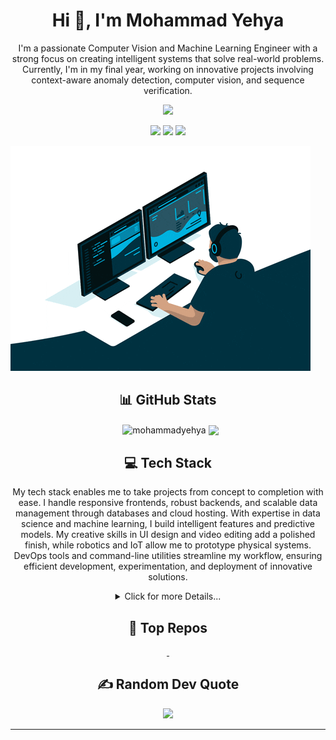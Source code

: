 <h1 align="center">Hi 👋, I'm Mohammad Yehya</h1>
<p align="center">I'm a passionate Computer Vision and Machine Learning Engineer with a strong focus on creating intelligent systems that solve real-world problems. Currently, I'm in my final year, working on innovative projects involving context-aware anomaly detection, computer vision, and sequence verification.</p>

<p align="center">
  <img src="https://visitcount.itsvg.in/api?id=MohammadYehya&label=Profile%20Views&color=10&icon=0&pretty=true" />
</p>

<p align="center">
  <p align="center"> 
    <a href="https://linkedin.com/in/mohammad-yehya"><img src="https://img.shields.io/badge/LinkedIn-%230077B5.svg?&style=for-the-badge&logo=linkedin&logoColor=white"/></a>
    <a href="https://github.com/MohammadYehya"><img src="https://img.shields.io/badge/Github-black?&style=for-the-badge&logo=Github&logoColor=white"/></a>
    <a href="mailto:mohammad7446@gmail.com"><img src="https://img.shields.io/badge/Gmail-white?&style=for-the-badge&logo=gmail&logoColor=gmail"></a>
  </p>
<img src="https://github.com/MohammadYehya/MohammadYehya/blob/main/working.gif" alt="" />
</p>

<h2 align="center">📊 GitHub Stats</h2>
<p align="center">&nbsp;
  <img align="center" src="https://github-readme-stats.vercel.app/api?username=MohammadYehya&theme=monokai&hide_border=false&include_all_commits=true&count_private=true" alt="mohammadyehya" />
  <img align="center" src="https://github-readme-stats.vercel.app/api/top-langs/?username=MohammadYehya&theme=monokai&hide_border=false&include_all_commits=true&count_private=true&layout=donut"/>
</p>

<h2 align="center">💻 Tech Stack</h2>
<p align="center">My tech stack enables me to take projects from concept to completion with ease. I handle responsive frontends, robust backends, and scalable data management through databases and cloud hosting. With expertise in data science and machine learning, I build intelligent features and predictive models. My creative skills in UI design and video editing add a polished finish, while robotics and IoT allow me to prototype physical systems. DevOps tools and command-line utilities streamline my workflow, ensuring efficient development, experimentation, and deployment of innovative solutions.</p>
<details align="center">
  <summary>Click for more Details...</summary>
  <p align="center">
      <h3>Programming Languages</h3>
      <p align="center">
        <img src="https://img.shields.io/badge/c-%2300599C.svg?style=for-the-badge&logo=c&logoColor=white" alt="C" />
        <img src="https://img.shields.io/badge/c++-%2300599C.svg?style=for-the-badge&logo=c%2B%2B&logoColor=white" alt="C++" />
        <img src="https://img.shields.io/badge/c%23-%2300599C.svg?style=for-the-badge&logo=csharp&logoColor=white" alt="C#" />
        <img src="https://img.shields.io/badge/python-3670A0?style=for-the-badge&logo=python&logoColor=ffdd54" alt="Python" />
        <img src="https://img.shields.io/badge/javascript-%23323330.svg?style=for-the-badge&logo=javascript&logoColor=%23F7DF1E" alt="JavaScript" />
        <img src="https://img.shields.io/badge/typescript-%23007ACC.svg?style=for-the-badge&logo=typescript&logoColor=white" alt="TypeScript" />
        <img src="https://img.shields.io/badge/assembly%20script-%23000000.svg?style=for-the-badge&logo=assemblyscript&logoColor=white" alt="Assembly Script"/>
        <img src="https://img.shields.io/badge/shell_script-%23121011.svg?style=for-the-badge&logo=gnu-bash&logoColor=white" alt="Shell Script" />
      </p>
      <h3>Scripting & Markup</h3>
      <p align="center">
        <img src="https://img.shields.io/badge/latex-%23008080.svg?style=for-the-badge&logo=latex&logoColor=white" alt="LaTeX" />
        <img src="https://img.shields.io/badge/markdown-%23000000.svg?style=for-the-badge&logo=markdown&logoColor=white" alt="Markdown" />
        <img src="https://img.shields.io/badge/yaml-%23ffffff.svg?style=for-the-badge&logo=yaml&logoColor=151515" alt="YAML" />
      </p>
      <h3>Front-End Development</h3>
      <p align="center">
        <img src="https://img.shields.io/badge/Next-black?style=for-the-badge&logo=next.js&logoColor=white" alt="Next JS" />
        <img src="https://img.shields.io/badge/react-%2320232a.svg?style=for-the-badge&logo=react&logoColor=%2361DAFB" alt="React" />
        <img src="https://img.shields.io/badge/tailwindcss-%2338B2AC.svg?style=for-the-badge&logo=tailwind-css&logoColor=white" alt="TailwindCSS" />
        <img src="https://img.shields.io/badge/blazor-%235C2D91.svg?style=for-the-badge&logo=blazor&logoColor=white" alt="Blazor" />
        <img src="https://img.shields.io/badge/html5-%23E34F26.svg?style=for-the-badge&logo=html5&logoColor=white" alt="HTML5" />
        <img src="https://img.shields.io/badge/css3-%231572B6.svg?style=for-the-badge&logo=css3&logoColor=white" alt="CSS3" />
      </p>
      <h3>Back-End Development</h3>
      <p align="center">
        <img src="https://img.shields.io/badge/FastAPI-005571?style=for-the-badge&logo=fastapi" alt="FastAPI" />
        <img src="https://img.shields.io/badge/node.js-6DA55F?style=for-the-badge&logo=node.js&logoColor=white" alt="NodeJS" />
        <img src="https://img.shields.io/badge/express.js-%23404d59.svg?style=for-the-badge&logo=express&logoColor=%2361DAFB" alt="Express.js" />
        <img src="https://img.shields.io/badge/.NET-5C2D91?style=for-the-badge&logo=.net&logoColor=white" alt=".NET"/>
        <img src="https://img.shields.io/badge/Socket.io-black?style=for-the-badge&logo=socket.io&badgeColor=010101" alt="Socket.io" />
      </p>
      <h3>DevOps & Cloud</h3>
      <p align="center">
        <img src="https://img.shields.io/badge/azure-%230072C6.svg?style=for-the-badge&logo=microsoftazure&logoColor=white" alt="Azure" />
        <img src="https://img.shields.io/badge/GoogleCloud-%234285F4.svg?style=for-the-badge&logo=google-cloud&logoColor=white" alt="Google Cloud" />
        <img src="https://img.shields.io/badge/firebase-%23039BE5.svg?style=for-the-badge&logo=firebase" alt="Firebase" />
        <img src="https://img.shields.io/badge/docker-%230db7ed.svg?style=for-the-badge&logo=docker&logoColor=white" alt="Docker" />
        <img src="https://img.shields.io/badge/vercel-%23000000.svg?style=for-the-badge&logo=vercel&logoColor=white" alt="Vercel" />
        <img src="https://img.shields.io/badge/nginx-%23009639.svg?style=for-the-badge&logo=nginx&logoColor=white" alt="Nginx" />
      </p>
      <h3>Content Management Systems</h3>
      <p align="center">
        <img src="https://img.shields.io/badge/Sanity-%23ffffff.svg?style=for-the-badge&logo=Sanity" alt="Sanity" />
      </p>
      <h3>Databases</h3>
      <p align="center">
        <img src="https://img.shields.io/badge/MongoDB-%234ea94b.svg?style=for-the-badge&logo=mongodb&logoColor=white" alt="MongoDB" />
        <img src="https://img.shields.io/badge/Neo4j-008CC1?style=for-the-badge&logo=neo4j&logoColor=white" alt="Neo4J" />
        <img src="https://img.shields.io/badge/postgres-%23316192.svg?style=for-the-badge&logo=postgresql&logoColor=white" alt="Postgres" />
        <img src="https://img.shields.io/badge/sqlite-%2307405e.svg?style=for-the-badge&logo=sqlite&logoColor=white" alt="SQLite" />
        <img src="https://img.shields.io/badge/mysql-4479A1.svg?style=for-the-badge&logo=mysql&logoColor=white" alt="MySQL" />
        <img src="https://img.shields.io/badge/Microsoft%20SQL%20Server-CC2927?style=for-the-badge&logo=microsoft%20sql%20server&logoColor=white" alt="MS SQL Server"/>
      </p>
      <h3>Data Science & Machine Learning</h3>
      <p align="center">
        <img src="https://img.shields.io/badge/Keras-%23D00000.svg?style=for-the-badge&logo=Keras&logoColor=white" alt="Keras" />
        <img src="https://img.shields.io/badge/Matplotlib-%23ffffff.svg?style=for-the-badge&logo=Matplotlib&logoColor=black" alt="Matplotlib" />
        <img src="https://img.shields.io/badge/numpy-%23013243.svg?style=for-the-badge&logo=numpy&logoColor=white" alt="NumPy" />
        <img src="https://img.shields.io/badge/pandas-%23150458.svg?style=for-the-badge&logo=pandas&logoColor=white" alt="Pandas" />
        <img src="https://img.shields.io/badge/PyTorch-%23EE4C2C.svg?style=for-the-badge&logo=PyTorch&logoColor=white" alt="PyTorch" />
        <img src="https://img.shields.io/badge/scikit--learn-%23F7931E.svg?style=for-the-badge&logo=scikit-learn&logoColor=white" alt="scikit-learn" />
        <img src="https://img.shields.io/badge/SciPy-%230C55A5.svg?style=for-the-badge&logo=scipy&logoColor=%white" alt="Scipy" />
        <img src="https://img.shields.io/badge/TensorFlow-%23FF6F00.svg?style=for-the-badge&logo=TensorFlow&logoColor=white" alt="TensorFlow" />
      </p>
      <h3>Utilities & Package Managers</h3>
      <p align="center">
        <img src="https://img.shields.io/badge/NPM-%23CB3837.svg?style=for-the-badge&logo=npm&logoColor=white" alt="NPM" />
        <img src="https://img.shields.io/badge/Poetry-%233B82F6.svg?style=for-the-badge&logo=poetry&logoColor=0B3D8D" alt="Poetry" />
        <img src="https://img.shields.io/badge/ESLint-4B3263?style=for-the-badge&logo=eslint&logoColor=white" alt="ESLint" />
      </p>
      <h3>API & Authentication</h3>
      <p align="center">
        <img src="https://img.shields.io/badge/JWT-black?style=for-the-badge&logo=JSON%20web%20tokens" alt="JWT" />
        <img src="https://img.shields.io/badge/Postman-FF6C37?style=for-the-badge&logo=postman&logoColor=white" alt="Postman" />
        <img src="https://img.shields.io/badge/NODEMON-%23323330.svg?style=for-the-badge&logo=nodemon&logoColor=%BBDEAD" alt="Nodemon" />
      </p>
      <h3>Frameworks & Libraries</h3>
      <p align="center">
        <img src="https://img.shields.io/badge/opencv-%23white.svg?style=for-the-badge&logo=opencv&logoColor=white" alt="OpenCV" />
        <img src="https://img.shields.io/badge/cuda-000000.svg?style=for-the-badge&logo=nVIDIA&logoColor=green" alt="Cuda"/>
        <img src="https://img.shields.io/badge/Qiskit-%236929C4.svg?style=for-the-badge&logo=Qiskit&logoColor=white" alt="Qiskit"/>
        <img src="https://img.shields.io/badge/-selenium-%43B02A?style=for-the-badge&logo=selenium&logoColor=white" alt="Selenium"/>
        <img src="https://img.shields.io/badge/chart.js-F5788D.svg?style=for-the-badge&logo=chart.js&logoColor=white" alt="Chart.js" />
        <img src="https://img.shields.io/badge/Qt-%23217346.svg?style=for-the-badge&logo=Qt&logoColor=white" alt="Qt" />
        <img src="https://img.shields.io/badge/zod-%233068b7.svg?style=for-the-badge&logo=zod&logoColor=white" alt="Zod" />
      </p>
      <h3>Collaboration & Design Tools</h3>
      <p align="center">
        <img src="https://img.shields.io/badge/Canva-%2300C4CC.svg?style=for-the-badge&logo=Canva&logoColor=white" alt="Canva" />
        <img src="https://img.shields.io/badge/figma-%23F24E1E.svg?style=for-the-badge&logo=figma&logoColor=white" alt="Figma" />
      </p>
      <h3>Electronics & Robotics</h3>
      <p align="center">
        <img src="https://img.shields.io/badge/-Arduino-00979D?style=for-the-badge&logo=Arduino&logoColor=white" alt="Arduino" />
      </p>
      <h3>Terminals & Command-Line Tools</h3>
      <p align="center">
        <img src="https://img.shields.io/badge/PowerShell-%235391FE.svg?style=for-the-badge&logo=powershell&logoColor=white" alt="PowerShell" />
        <img src="https://img.shields.io/badge/Windows%20Terminal-%234D4D4D.svg?style=for-the-badge&logo=windows-terminal&logoColor=white" alt="Windows Terminal" />
      </p>
      <h3>Messaging & Stream Processing</h3>
      <p align="center">
        <img src="https://img.shields.io/badge/Apache%20Kafka-000?style=for-the-badge&logo=apachekafka" alt="Apache Kafka" />
      </p>
      <h3>Multimedia & Video Editing</h3>
      <p align="center">
        <img src="https://img.shields.io/badge/Adobe%20Premiere%20Pro-9999FF.svg?style=for-the-badge&logo=Adobe%20Premiere%20Pro&logoColor=white" alt="Adobe Premiere Pro" />
      </p>
  </p>
</details>

<h2 align="center">📂 Top Repos</h2>
<p align="center">
  <a href="https://github.com/MohammadYehya/Linux_Based_Task_Manager">
    <img src="https://github-readme-stats.vercel.app/api/pin/?username=mohammadyehya&repo=Linux_Based_Task_Manager&title_color=fff&icon_color=f9f9f9&text_color=9f9f9f&bg_color=151515" alt=""/>
  </a>
  <a href="https://github.com/MohammadYehya/Quantum_Edge_Detection">
    <img src="https://github-readme-stats.vercel.app/api/pin/?username=mohammadyehya&repo=Quantum_Edge_Detection&title_color=fff&icon_color=f9f9f9&text_color=9f9f9f&bg_color=151515" alt=""/>
  </a>
</p>

<h2 align="center">✍️ Random Dev Quote</h2>
<p align="center"><img src="https://quotes-github-readme.vercel.app/api?type=horizontal&theme=radical"/></p>

---
